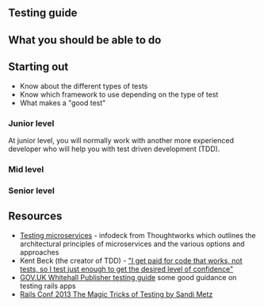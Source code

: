 ## Testing guide

## What you should be able to do


## Starting out
- Know about the different types of tests
- Know which framework to use depending on the type of test
- What makes a "good test"

### Junior level

At junior level, you will normally work with another more experienced developer who will help you with test driven development (TDD). 

### Mid level


### Senior level


## Resources
- [Testing microservices](http://martinfowler.com/articles/microservice-testing/) - infodeck from Thoughtworks which outlines the architectural principles of microservices and the various options and approaches 
- Kent Beck (the creator of TDD) - ["I get paid for code that works, not tests, so I test just enough to get the desired level of confidence"](http://stackoverflow.com/questions/153234/how-deep-are-your-unit-tests/153565#153565)
- [GOV.UK Whitehall Publisher testing guide](https://github.com/alphagov/whitehall/blob/master/docs/testing.md) some good guidance on testing rails apps
- [Rails Conf 2013 The Magic Tricks of Testing by Sandi Metz](https://www.youtube.com/watch?v=URSWYvyc42M)
